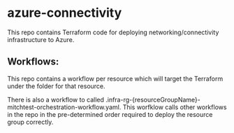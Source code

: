# azure-connectivity
This repo contains Terraform code for deploying networking/connectivity infrastructure to Azure.

## Workflows:
This repo contains a workflow per resource which will target the Terraform under the folder for that resource.

There is also a workflow to called .infra-rg-{resourceGroupName}-mitchtest-orchestration-workflow.yaml. This worfklow calls other workflows in the repo in the pre-determined order required to deploy the resource group correctly.